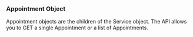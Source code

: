 ### Appointment Object

Appointment objects are the children of the Service object. The API allows you to GET a single
Appointment or a list of Appointments. 

